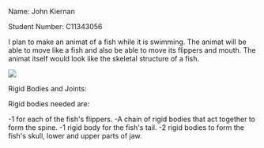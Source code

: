 Name: John Kiernan

Student Number: C11343056

I plan to make an animat of a fish while it is swimming. The animat will be able to move like a fish
and also be able to move its flippers and mouth. The animat itself would look like the skeletal 
structure of a fish.

![](http://www.biology-resources.com/images/fish-swimming-big.jpg)

Rigid Bodies and Joints:

Rigid bodies needed are:

-1 for each of the fish's flippers.
-A chain of rigid bodies that act together to form the spine.
-1 rigid body for the fish's tail.
-2 rigid bodies to form the fish's skull, lower and upper parts of jaw.
